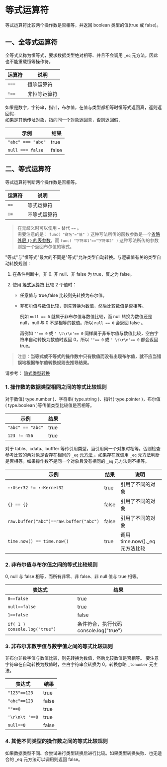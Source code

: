 # 等式运算符

等式运算符比较两个操作数是否相等，并返回 boolean 类型的值(true 或 false)。

## 一、全等式运算符

全等式又称为恒等式，要求数据类型绝对相等、并且不会调用 `_eq` 元方法。因此也不能重载恒等操作符。  

| 运算符 | 说明 |
| --- | --- |
| `===` | 恒等运算符 |
| `!==` | 非恒等运算符 |

如果是数字，字符串，指针，布尔值，在值与类型都相等时恒等式返回真，返则返回假．  
如果是其他传址对象，指向同一个对象返回真，否则返回假．  

| 示例 | 结果 |
| --- | --- |
| `"abc" === "abc"` | true |
| `null === false` | false |

## 二、等式运算符

等式运算符判断两个操作数是否相等。  

| 运算符 | 说明 |
| --- | --- |
| `==` | 等式运算符 |
| `!=` | 不等式运算符 |

> 在无歧义时可以使用 `=` 替代 `==` 。  
> 需要注意的是： `func( "键名"="值" )` 这种写法所传的函数参数是一个[省略外层 `{}` 的表参数](../function/parameter.md#table-argument)，而 `func( "字符串1"=="字符串2" )` 这种写法所传的参数则是一个返回布尔值的等式。 

"等式"与"恒等式"最大的不同是"等式"允许类型自动转换。与逻辑值有关的类型自动转换规则：

1. 在条件判断中，非 0. 非 null、非 false 为 true，反之为 false。  
  
2. 使用 [等式运算符](..\operator\equality.md) 比较 2 个值时：  
    - 任意值与 true,false 比较则先转换为布尔值。  
    - 非布尔值与数值比较，则先转换为数值，然后比较数值是否相等。  

        例如 `null == 0` 就属于非布尔值与数值比较，而 null 转换为数值还是 null，null 与 0 不是相等的数值。所以 `null == 0` 会返回 false 。

        再例如  `""== 0` 或 `' \t\r\n'== 0`  同样属于非布尔值与数值比较，空白字符串自动转换为数值时返回 0，所以 `""== 0` 或 `' \t\r\n'== 0` 都会返回 true。

 > 注意：**当等式或不等式的操作数中只有数值而没有出现布尔值，就不应当错误地根据布尔值转换规则去推导结果。**

请参考： [隐式类型转换](../datatype/datatype.md#type-coercion)

### 1. 操作数的数据类型相同之间的等式比较规则

对于数值( type.number )、字符串( type.string )、指针( type.pointer )，布尔值( type.boolean )等传值类型比较值是否相等。  
  
| 示例 | 结果 |
| --- | --- |
| `"abc" == "abc"` | true |
| `123 != 456` | true |

对于 table、cdata、bufffer 等传引用类型，当引用同一个对象时相等。否则检查参考比较的两对象是否存在相同的 `_eq` [元方法 ](../datatype/table/meta.md) ，如果存在就调用 `_eq` 元方法判断是否相等。如果操作数不是同一个对象且没有相同的 `_eq` 元方法则不相等。
  
| 示例 | 结果 | 说明 |
| --- | --- | --- |
| `::User32 != ::Kernel32` | true | 引用了不同的对象 |
| `{} == {}` | false | 引用了不同的对象 |
| `raw.buffer("abc")==raw.buffer("abc")`| false | 引用了不同的对象 |
| `time.now() == time.now() `| true | 调用time.now().\_eq元方法比较 |

### 2. 非布尔值与布尔值之间的等式比较规则

0, null 与 false 相等，而所有非零、非 false、非 null 值与 true 相等。

| 表达式 | 结果 |
| --- | --- |
| `0==false` | true |
| `null==false` | true |
| `1==false` | false |
| `if( 1 ) console.log("true")` | 条件符合，执行代码 console.log("true") |

### 3. 非布尔非数字值与数字值之间的等式比较规则

非布尔非数字值与数值比较，则先转换为数值，然后比较数值是否相等。 要注意字符串在自动转换为数值时，空白字符串会转换为 0，转换忽略 `_tonumber` 元主法。

| 表达式 | 结果 |
| --- | --- |
| `"123"==123` | true |
| `"abc"==123` | false |
| `""==0 `| true |
| `'\r\n\t '==0` | true |
| `null==0` | false |

### 4. 其他不同类型的操作数之间的等式比较规则

如果数据类型不同、会尝试进行类型转换后进行比较。如果类型转换失败、也无适合的 _eq 元方法可以调用则返回 false。

